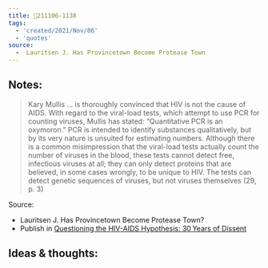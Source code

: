```yaml
---
title: 💬211106-1138
tags:
  - 'created/2021/Nov/06'
  - 'quotes'
source:
  -  Lauritsen J. Has Provincetown Become Protease Town
---
```


## Notes:
> Kary Mullis … is thoroughly convinced that HIV is not the cause of AIDS. With regard to the viral-load tests, which attempt to use PCR for counting viruses, Mullis has stated: “Quantitative PCR is an oxymoron.” PCR is intended to identify substances qualitatively, but by its very nature is unsuited for estimating numbers. Although there is a common misimpression that the viral-load tests actually count the number of viruses in the blood, these tests cannot detect free, infectious viruses at all; they can only detect proteins that are believed, in some cases wrongly, to be unique to HIV. The tests can detect genetic sequences of viruses, but not viruses themselves (29, p. 3)

Source: 
-  Lauritsen J. Has Provincetown Become Protease Town?
- Publish in [Questioning the HIV-AIDS Hypothesis: 30 Years of Dissent](https://www.ncbi.nlm.nih.gov/pmc/articles/PMC4172096/)

## Ideas & thoughts:
